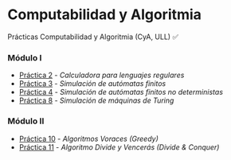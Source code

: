 # Computabilidad y Algoritmia
Prácticas Computabilidad y Algoritmia (CyA, ULL) :white_check_mark:

### Módulo I

  * [Práctica 2](https://github.com/ozzrocker95/cya-ull/tree/master/p2-cya) - *Calculadora para lenguajes regulares*
  * [Práctica 3](https://github.com/ozzrocker95/cya-ull/tree/master/p3-cya) - *Simulación de autómatas finitos*
  * [Práctica 4](https://github.com/ozzrocker95/cya-ull/tree/master/p4-cya) - *Simulación de autómatas finitos no deterministas*
  * [Práctica 8](https://github.com/ozzrocker95/cya-ull/tree/master/p8-cya) - *Simulación de máquinas de Turing*

### Módulo II

  * [Práctica 10](https://github.com/ozzrocker95/cya-ull/tree/master/p10-cya) - *Algoritmos Voraces (Greedy)*
  * [Práctica 11](https://github.com/ozzrocker95/cya-ull/tree/master/p11-cya) - *Algoritmo Divide y Vencerás (Divide & Conquer)*

